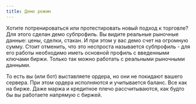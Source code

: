```yaml
---
title: Демо режим
---
```


Хотите потренироваться или протестировать новый подход к торговле? 
Для этого сделан демо субпрофиль. 
Вы видите реальные рыночные данные: цены, сделки, стакан. 
И при этом у вас демо счет на огромную сумму. 
Стоит отменить, что это неспроста называется субпрофиль - для его работы необходимо 
иметь основной профиль с введенными ключами биржи. 
Только так можно работать с реальными рыночными данными.

То есть вы (или бот) выставляете ордера, но они не покидают вашего сервера. 
При этом ордера исполняются и учитывается баланс. 
Все как на бирже. Даже маржа и кредитное плечо рассчитываются, 
как будто бы вы работаете напрямую с биржей.